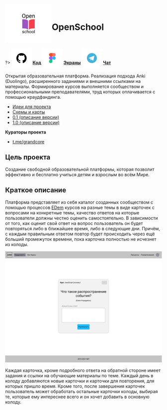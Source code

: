 <div style="display:flex; flex-direction: row;align-items: center;">
<div> <img width="150"  height="auto" src="../../_media/logo-openschool.png" alt="OpenSchool"></div>
<div>
<h1>OpenSchool</h1>
</div>
</div>

?> <span style="vertical-align: -12px">![github](../../_media/icon-github.png ":size=32")</span> [**Код**](https://github.com/grandcore/openschool")
<span style="vertical-align: -12px">![figma](../../_media/icon-figma.png ":size=32")</span> [**Экраны**](https://www.figma.com/file/t8ttKwTUGHXPusH4MVFa31/Share?node-id=1%3A571)
<span style="vertical-align: -12px">![telegram](../../_media/icon-telegram.png ":size=32")</span> [**Чат**](https://t.me/openschool_chat)

Открытая образовательная платформа. Реализация подхода Anki (Duolingo), расширенного заданиями и внешними ссылками на материалы. Формирование курсов выполняется сообществом и профессиональными преподавателями, труд которых оплачивается с помощью краудфандинга.

- [Идеи для проекта](ru/2.3-openschool/openschool-ideas.md)
- [Схемы и карты](ru/2.3-openschool/openschool-map.drawio ":ignore")
- [0.1 (описание версии)](ru/2.3-openschool/openschool-v0.1.md)
- [1.0 (описание версии)](ru/2.3-openschool/openschool-v1.0.md)

**Кураторы проекта**

- [t.me/grandcore](https://t.me/grandcore)

## Цель проекта

Создание свободной образовательной платформы, которая позволит эффективно и бесплатно учиться детям и взрослым во всём Мире.

## Краткое описание

Платформа представляет из себя каталог созданных сообществом с помощью процессов [EDem](ru/2.1-edem/edem.md) курсов на разные темы в виде карточек с вопросами на конкретные темы, качество ответов на которые пользователи должны честно оценить самостоятельно. В зависимости от того, как оценит свой ответ на вопрос пользователь он будет повторяться либо в ближайшее время, либо в следующие дни. Причём, с каждым правильным ответом повтор будет происходить через ещё больший промежуток времени, пока карточка полностью не исчезнет из колоды.

![Пример карточки](../../_media/2.3-openschool-1.png)

Каждая карточка, кроме подробного ответа на обратной стороне имеет задания и ссылки на обучающие материалы по теме. Каждый день в колоду добавляются новые карточки и карточки для повторения, для которых пришло время. Кроме того, после завершения карточек пользователь может обработать остальные карточки колоды, выбирая те, которые ему интереснее всего и он хочет добавить в основную колоду.
